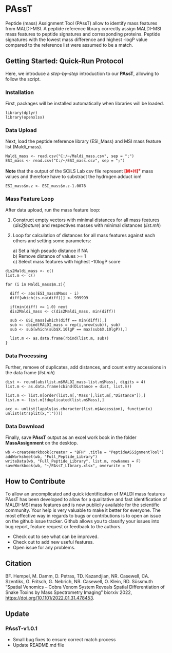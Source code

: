 # PAssT
Peptide (mass) Assignment Tool (PAssT) allow to identify mass features from MALDI-MSI. A peptide reference library correctly assign MALDI-MSI mass features to peptide signatures and corresponding proteins. Peptide signatures with the lowest mass difference and highest -logP value compared to the reference list were assumed to be a match.

## Getting Started: Quick-Run Protocol
Here, we introduce a *step-by-step* introduction to our **PAssT**, allowing to follow the script.

### Installation
First, packages will be installed automatically when libraries will be loaded.

```{library}
library(dplyr)
library(openxlsx)
```

### Data Upload
Next, load the peptide reference library (ESI_Mass) and MSI mass feature list (Maldi_mass).

```{csv files}
Maldi_mass <- read.csv("C:/~/Maldi_mass.csv", sep = ";")
ESI_mass <- read.csv("C:/~/ESI_mass.csv", sep = ";")
```
**Note** that the output of the SCiLS Lab csv file represent <span style="color:red">**[M+H]<sup>+</sup>**</span> mass values and therefore have to substract the hydrogen adduct ion!

```{hydrogen adduct}
ESI_mass$m.z <- ESI_mass$m.z-1.0078
```
### Mass Feature Loop
After data upload, run the mass feature loop:

1. Construct empty vectors with minimal distances for all mass features (*dis2feature*) and respectives masses with minimal distances (*list.mh*)
2. Loop for calculation of distances for all mass features against each others and setting some parameters:
    
    a) Set a high pseudo distance if NA<br />
    b) Remove distance of values >= 1<br />
    c) Select mass features with highest -10logP score
    
```{mass feature loop}
dis2Maldi_mass <- c()
list.m <- c()

for (i in Maldi_mass$m.z){

  diff <- abs(ESI_mass$Mass - i)
  diff[which(is.na(diff))] <- 999999
  
  if(min(diff) >= 1.0) next
  dis2Maldi_mass <- c(dis2Maldi_mass, min(diff))
  
  sub <- ESI_mass[which(diff == min(diff)),]
  sub <- cbind(MALDI_mass = rep(i,nrow(sub)), sub)
  sub <- sub[which(sub$X.10lgP == max(sub$X.10lgP)),]
  
  list.m <- as.data.frame(rbind(list.m, sub))
}
```

### Data Processing
Further, remove of duplicates, add distances, and count entry accessions in the data frame (*list.mh*)

```{data processing}
dist <- round(abs(list.m$MALDI_mass-list.m$Mass), digits = 4)
list.m <- as.data.frame(cbind(Distance = dist, list.m))

list.m <- list.m[order(list.m[,'Mass'],list.m[,"Distance"]),]
list.m <- list.m[!duplicated(list.m$Mass),]

acc <- unlist(lapply(as.character(list.m$Accession), function(x) unlist(strsplit(x,":"))))
```

### Data Download
Finally, save **PAssT** output as an excel work book in the folder **MassAssignment** on the desktop.

```{save workbook}
wb <-createWorkbook(creator = "BFH" ,title = "PeptideASSignmentTool")
addWorksheet(wb, "Full_Peptide_Library")
writeData(wb, "Full_Peptide_Library", list.m, rowNames = F)
saveWorkbook(wb, "~/PAssT_LIbrary.xlsx", overwrite = T)
```

## How to Contribute
To allow an uncomplicated and quick identification of MALDI mass features
PAssT has been developed to allow for a qualitative and fast identification of MALDI-MSI mass features and is now publicily available for the scientific community. Your help is very valuable to make it better for everyone. The most effective way in regards to bugs or contributions is to open an issue on the github issue tracker. Github allows you to classify your issues into bug report, feature request or feedback to the authors.

   + Check out to see what can be improved.
   + Check out to add new useful features.
   + Open issue for any problems.

## Citation
BF. Hempel, M. Damm, D. Petras, TD. Kazandjian, NR. Casewell, CA. Szentiks, G. Fritsch, G. Nebrich, NR. Casewell, O. Klein, RD. Süssmuth  “Spatial Venomics – Cobra Venom System Reveals Spatial Differentiation of Snake Toxins by Mass Spectrometry Imaging” biorxiv 2022, https://doi.org/10.1101/2022.01.31.478453.

## Update

### PAssT-v1.0.1
   + Small bug fixes to ensure correct match process
   + Update README.md file
